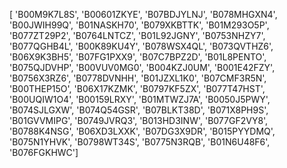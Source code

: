 [ 'B00M9K7L8S', 'B00601ZKYE', 'B07BDJYLNJ', 'B078MHGXN4', 'B00JWIH99Q', 'B01NASKH70', 'B079XKBTTK', 'B01M293O5P', 'B077ZT29P2', 'B0764LNTCZ', 'B01L92JGNY', 'B0753NHZY7', 'B077QGHB4L', 'B00K89KU4Y', 'B078WSX4QL', 'B073QVTHZ6', 'B06X9K3BH5', 'B07FG1PXX9', 'B07C7BPZ2D', 'B01L8PENTO', 'B075QJDVHP', 'B00VUV0MG0', 'B004KZJ0UM',  'B001E42FZY', 'B0756X3RZ6', 'B0778DVNHH', 'B01JZXL1K0', 'B07CMF3R5N', 'B00THEP15O', 'B06X17KZMK', 'B0797KF5ZX', 'B077T47HST', 'B00UQIW1O4', 'B00159LRXY', 'B01MTWZJ7A', 'B0050J5PWY', 'B074SJLGXW', 'B074Q54GSR', 'B07BLKT38D', 'B071X8PH9S', 'B01GVVMIPG', 'B0749JVRQ3', 'B013HD3INW', 'B077GF2VY8', 'B0788K4NSG', 'B06XD3LXXK', 'B07DG3X9DR', 'B015PYYDMQ', 'B075N1YHVK', 'B0798WT34S', 'B0775N3RQB', 'B01N6U48F6', 'B076FGKHWC']